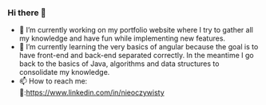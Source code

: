 ### Hi there 👋


- 🔭 I’m currently working on my portfolio website where I try to gather all my knowledge and have fun while implementing new features.
- 🌱 I’m currently learning the very basics of angular because the goal is to have front-end and back-end separated correctly. In the meantime I go back to the basics of Java, algorithms and data structures to consolidate my knowledge. 
- 📫 How to reach me: <br>
  🔗:https://www.linkedin.com/in/nieoczywisty


